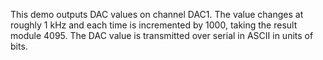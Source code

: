 This demo outputs DAC values on channel DAC1. The value changes at roughly 1 kHz
and each time is incremented by 1000, taking the result module 4095. The DAC
value is transmitted over serial in ASCII in units of bits.
